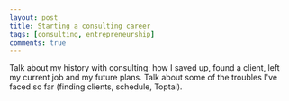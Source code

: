 ```yaml
---
layout: post
title: Starting a consulting career
tags: [consulting, entrepreneurship]
comments: true
---
```


Talk about my history with consulting: how I saved up, found a client, left my current job and my future plans. Talk
about some of the troubles I've faced so far (finding clients, schedule, Toptal).